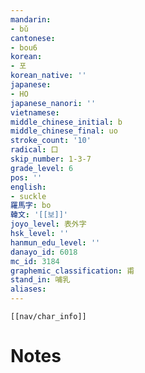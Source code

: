 ```yaml
---
mandarin:
- bǔ
cantonese:
- bou6
korean:
- 포
korean_native: ''
japanese:
- HO
japanese_nanori: ''
vietnamese:
middle_chinese_initial: b
middle_chinese_final: uo
stroke_count: '10'
radical: 口
skip_number: 1-3-7
grade_level: 6
pos: ''
english:
- suckle
羅馬字: bo
韓文: '[[보]]'
joyo_level: 表外字
hsk_level: ''
hanmun_edu_level: ''
danayo_id: 6018
mc_id: 3184
graphemic_classification: 甫
stand_in: 哺乳
aliases:
---
```

```meta-bind-embed
[[nav/char_info]]
```

# Notes
